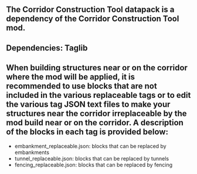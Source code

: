 The Corridor Construction Tool datapack is a dependency of the Corridor Construction Tool mod.
---
Dependencies: Taglib
---
When building structures near or on the corridor where the mod will be applied, it is recommended to use blocks that are not included in the various replaceable tags or to edit the various tag JSON text files to make your structures near the corridor irreplaceable by the mod build near or on the corridor. A description of the blocks in each tag is provided below:
---
- embankment_replaceable.json: blocks that can be replaced by embankments
- tunnel_replaceable.json: blocks that can be replaced by tunnels
- fencing_replaceable.json: blocks that can be replaced by fencing
